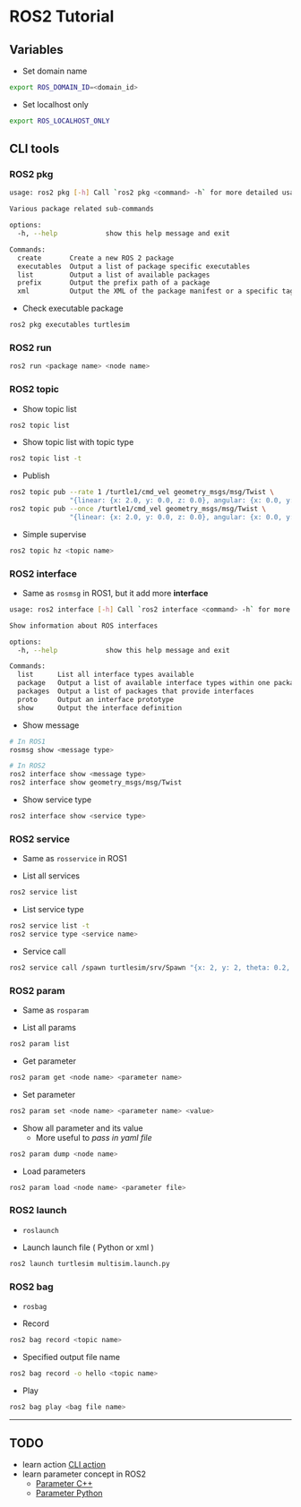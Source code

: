 # ROS2 Tutorial

## Variables 

- Set domain name
```bash
export ROS_DOMAIN_ID=<domain_id>
```
- Set localhost only
```bash
export ROS_LOCALHOST_ONLY
```

## CLI tools

### ROS2 pkg

```bash
usage: ros2 pkg [-h] Call `ros2 pkg <command> -h` for more detailed usage. ...

Various package related sub-commands

options:
  -h, --help            show this help message and exit

Commands:
  create       Create a new ROS 2 package
  executables  Output a list of package specific executables
  list         Output a list of available packages
  prefix       Output the prefix path of a package
  xml          Output the XML of the package manifest or a specific tag
```

- Check executable package
```bash
ros2 pkg executables turtlesim
```

### ROS2 run

```bash
ros2 run <package name> <node name>
```

### ROS2 topic

- Show topic list
```bash
ros2 topic list
```
- Show topic list with topic type
```bash
ros2 topic list -t
```

- Publish
```bash
ros2 topic pub --rate 1 /turtle1/cmd_vel geometry_msgs/msg/Twist \ 
               "{linear: {x: 2.0, y: 0.0, z: 0.0}, angular: {x: 0.0, y: 0.0, z: 1.8}}"
ros2 topic pub --once /turtle1/cmd_vel geometry_msgs/msg/Twist \ 
               "{linear: {x: 2.0, y: 0.0, z: 0.0}, angular: {x: 0.0, y: 0.0, z: 1.8}}"
```

- Simple supervise
```bash
ros2 topic hz <topic name>
```

### ROS2 interface

- Same as ```rosmsg``` in ROS1, but it add more **interface**

```bash
usage: ros2 interface [-h] Call `ros2 interface <command> -h` for more detailed usage. ...

Show information about ROS interfaces

options:
  -h, --help            show this help message and exit

Commands:
  list      List all interface types available
  package   Output a list of available interface types within one package
  packages  Output a list of packages that provide interfaces
  proto     Output an interface prototype
  show      Output the interface definition
```

- Show message
```bash
# In ROS1
rosmsg show <message type>

# In ROS2
ros2 interface show <message type>
ros2 interface show geometry_msgs/msg/Twist
```
- Show service type
```bash
ros2 interface show <service type>
```

### ROS2 service

- Same as ```rosservice``` in ROS1

- List all services
```bash
ros2 service list
```

- List service type
```bash
ros2 service list -t
ros2 service type <service name>
```

- Service call
```bash
ros2 service call /spawn turtlesim/srv/Spawn "{x: 2, y: 2, theta: 0.2, name: ''}"
```

### ROS2 param

- Same as ```rosparam```

- List all params
```bash
ros2 param list
```

- Get parameter
```bash
ros2 param get <node name> <parameter name>
```

- Set parameter
```bash
ros2 param set <node name> <parameter name> <value>
```

- Show all parameter and its value
  - More useful to *pass in yaml file*
```bash
ros2 param dump <node name>
```

- Load parameters
```bash
ros2 param load <node name> <parameter file>
```

### ROS2 launch

- ```roslaunch```

- Launch launch file ( Python or xml )
```bash
ros2 launch turtlesim multisim.launch.py
```

### ROS2 bag

- ```rosbag```

- Record
```bash
ros2 bag record <topic name>
```

- Specified output file name
```bash
ros2 bag record -o hello <topic name>
```

- Play
```bash
ros2 bag play <bag file name>
```

---

## TODO
- learn action [CLI action](https://docs.ros.org/en/humble/Tutorials/Beginner-CLI-Tools/Understanding-ROS2-Actions/Understanding-ROS2-Actions.html)
- learn parameter concept in ROS2 
  - [Parameter C++](https://docs.ros.org/en/humble/Tutorials/Beginner-Client-Libraries/Using-Parameters-In-A-Class-CPP.html)
  - [Parameter Python](https://docs.ros.org/en/humble/Tutorials/Beginner-Client-Libraries/Using-Parameters-In-A-Class-Python.html)